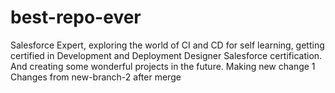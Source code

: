 # best-repo-ever

Salesforce Expert, exploring the world of CI and CD for self learning, getting certified in Development and Deployment Designer Salesforce certification. 
And creating some wonderful projects in the future. 
Making new change 1
Changes from new-branch-2 after merge
